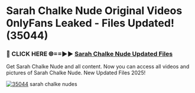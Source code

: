 # Sarah Chalke Nude Original Videos 0nlyFans Leaked - Files Updated! (35044)

<h3>🔴 CLICK HERE 🌐==►► <a href="https://tinyurl.com/yc6ubb5a" rel="nofollow">Sarah Chalke Nude Updated Files</a></h3>

Get Sarah Chalke Nude and all content. Now you can access all videos and pictures of Sarah Chalke Nude. New Updated Files 2025!

[![35044](https://i.imgur.com/7eu0CRL.gif)](https://tinyurl.com/yc6ubb5a)
sarah chalke nudes